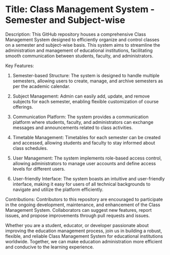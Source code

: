 # Title: Class Management System - Semester and Subject-wise



Description:
This GitHub repository houses a comprehensive Class Management System designed to efficiently organize and control classes on a semester and subject-wise basis. This system aims to streamline the administration and management of educational institutions, facilitating smooth communication between students, faculty, and administrators.

Key Features:
1. Semester-based Structure: The system is designed to handle multiple semesters, allowing users to create, manage, and archive semesters as per the academic calendar.

2. Subject Management: Admin can easily add, update, and remove subjects for each semester, enabling flexible customization of course offerings.


3. Communication Platform: The system provides a communication platform where students, faculty, and administrators can exchange messages and announcements related to class activities.

4. Timetable Management: Timetables for each semester can be created and accessed, allowing students and faculty to stay informed about class schedules.

5. User Management: The system implements role-based access control, allowing administrators to manage user accounts and define access levels for different users.


6. User-friendly Interface: The system boasts an intuitive and user-friendly interface, making it easy for users of all technical backgrounds to navigate and utilize the platform efficiently.

Contributions:
Contributors to this repository are encouraged to participate in the ongoing development, maintenance, and enhancement of the Class Management System. Collaborators can suggest new features, report issues, and propose improvements through pull requests and issues.

Whether you are a student, educator, or developer passionate about improving the education management process, join us in building a robust, flexible, and reliable Class Management System for educational institutions worldwide. Together, we can make education administration more efficient and conducive to the learning experience.
